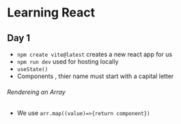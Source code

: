 # Learning React 

## Day 1

- `npm create vite@latest` creates a new react app for us
- `npm run dev` used for hosting locally
- `useState()` 
- Components , thier name must start with a capital letter

###### Rendereing an Array

- We use `arr.map((value)=>{return component})`